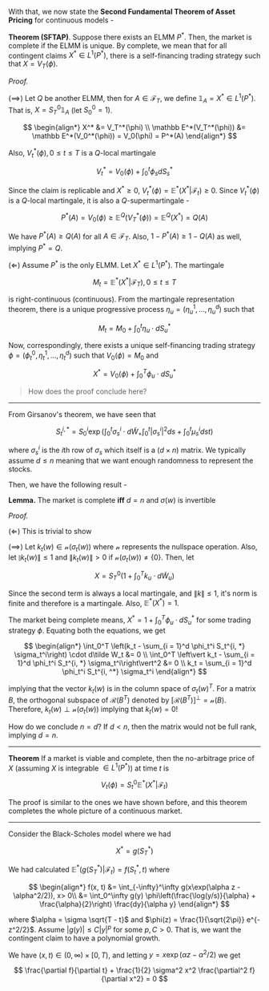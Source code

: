 With that, we now state the **Second Fundamental Theorem of Asset Pricing** for continuous models -

**Theorem (SFTAP)**. Suppose there exists an ELMM $P^*$. Then, the market is complete if the ELMM is unique. By complete, we mean that for all contingent claims $X^* \in L^1 (P^*)$, there is a self-financing trading strategy such that $X = V_T(\phi)$.

*Proof.* 

$(\implies)$ Let $Q$ be another ELMM, then for $A \in \mathcal F_T$, we define $\mathbb 1_A = X^* \in L^1(P^*)$. That is, $X = S_T^0 \mathbb 1_A$ (let $S_0^0 = 1$).

$$
\begin{align*}
X^* &= V_T^*(\phi) \\
\mathbb E^*(V_T^*(\phi)) &= \mathbb E^*(V_0^*(\phi)) =  V_0(\phi)  = P^*(A)
\end{align*}
$$

Also, $V_t^*(\phi), 0\leq t\leq T$ is a $Q$-local martingale

$$
V_t^* = V_0(\phi) + \int_0^t \phi_s dS_s^*
$$

Since the claim is replicable and $X^* \geq 0$, $V_t^*(\phi) = \mathbb E^*(X^* \vert \mathcal F_t) \geq 0$. Since $V_t^*(\phi)$ is a $Q$-local martingale, it is also a $Q$-supermartingale -

$$
P^*(A) =V_0(\phi) \geq \mathbb E^Q(V_T^*(\phi)) = \mathbb E^Q(X^*) = Q(A)
$$

We have $P^*(A) \geq Q(A)$ for all $A \in \mathcal F_T$. Also, $1 - P^*(A) \geq 1 - Q(A)$ as well, implying $P^* = Q$.

$(\Longleftarrow)$ Assume $P^*$ is the only ELMM. Let $X^* \in L^1(P^*)$. The martingale

$$
M_t = \mathbb E^*(X^* \vert \mathcal F_T), 0 \leq t \leq T
$$

is right-continuous (continuous). From the martingale representation theorem, there is a unique progressive process $\eta_u = (\eta_u^1, \dots, \eta_u^d)$ such that

$$
M_t = M_0 + \int_0^t \eta_u \cdot dS_u^*
$$

Now, correspondingly, there exists a unique self-financing trading strategy $\phi = (\phi_t^0, \eta_t^1, \dots, \eta_t^d)$ such that $V_0(\phi) = M_0$ and

$$
X^* = V_0(\phi) + \int_0^T \phi_u \cdot dS_u^*
$$

> How does the proof conclude here?

---

From Girsanov's theorem, we have seen that 

$$
S_t^{i,*} = S_0^i \exp\left(\int_0^t \sigma_s^i \cdot d\tilde W_ + \int_0^t \vert \sigma_s^i \vert^2 ds + \int_0^t \mu_s^i dst\right)
$$

where $\sigma_s^i$ is the $i$th row of $\sigma_s$ which itself is a $(d \times n)$ matrix. We typically assume $d \leq n$ meaning that we want enough randomness to represent the stocks.

Then, we have the following result -

**Lemma.** The market is complete **iff** $d = n$ and $\sigma(w)$ is invertible

*Proof.*

$(\Longleftarrow)$ This is trivial to show

$(\implies)$ Let $k_t(w) \in \mathcal n(\sigma_t(w))$ where $\mathcal n$ represents the nullspace operation. Also, let $\|k_t(w) \|\leq 1$ and $\|k_t(w) \| > 0$ if $\mathcal n(\sigma_t(w)) \neq \{0\}$. Then, let

$$
X = S_T^0 (1 + \int_0^T k_u \cdot d \tilde W_u)
$$

Since the second term is always a local martingale, and $\|k\|\leq 1$, it's norm is finite and therefore is a martingale. Also, $\mathbb E^*(X^*) = 1$.

The market being complete means, $X^* = 1 + \int_0^T \phi_u \cdot dS_u^*$ for some trading strategy $\phi$. Equating both the equations, we get

$$
\begin{align*}
\int_0^T \left(k_t - \sum_{i = 1}^d \phi_t^i S_t^{i, *} \sigma_t^i\right) \cdot d\tilde W_t &= 0 \\
\int_0^T \left\vert k_t - \sum_{i = 1}^d \phi_t^i S_t^{i, *} \sigma_t^i\right\vert^2 &= 0 \\
k_t = \sum_{i = 1}^d \phi_t^i S_t^{i, ^*} \sigma_t^i
\end{align*}
$$

implying that the vector $k_t(w)$ is in the column space of $\sigma_t(w) ^T$. For a matrix $B$, the orthogonal subspace of $\mathcal R(B^{T})$ denoted by $[\mathcal R(B^T)]^{\perp} = \mathcal n(B)$. Therefore, $k_t(w) \perp \mathcal n(\sigma_t(w))$ implying that $k_t(w) = 0$!

How do we conclude $n = d$? If $d < n$, then the matrix would not be full rank, implying $d = n$.

---

**Theorem** If a market is viable and complete, then the no-arbitrage price of $X$ (assuming $X$ is integrable $\in L^1(P^*)$) at time $t$ is

$$
V_t(\phi) = S_t^0 \mathbb E^*(X^* \vert \mathcal F_t)
$$

The proof is similar to the ones we have shown before, and this theorem completes the whole picture of a continuous market.

---

Consider the Black-Scholes model where we had 

$$
X^* = g(S_T^*)
$$

We had calculated $\mathbb E^*(g(S_T^*) \vert \mathcal F_t) = f(S_t^*, t)$ where

$$
\begin{align*}
f(x, t) &= \int_{-\infty}^\infty g(x\exp(\alpha z - \alpha^2/2)), x> 0\\
&= \int_0^\infty g(y) \phi\left(\frac{\log(y/s)}{\alpha} + \frac{\alpha}{2}\right) \frac{dy}{\alpha y}
\end{align*}
$$

where $\alpha = \sigma \sqrt{T - t}$ and $\phi(z) = \frac{1}{\sqrt{2\pi}} e^{-z^2/2}$. Assume $\vert g(y) \vert \leq C \vert y\vert^p$ for some $p, C > 0$. That is, we want the contingent claim to have a polynomial growth. 

We have $(x, t) \in (0, \infty) \times [0, T)$, and letting $y = x\exp(\alpha z - \alpha^2/2)$ we get

$$
\frac{\partial f}{\partial t} + \frac{1}{2} \sigma^2 x^2 \frac{\partial^2 f}{\partial x^2} = 0
$$








